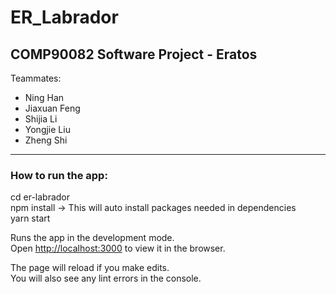# ER_Labrador

## COMP90082 Software Project - Eratos

Teammates:

-   Ning Han
-   Jiaxuan Feng
-   Shijia Li
-   Yongjie Liu
-   Zheng Shi

---

### How to run the app:

cd er-labrador\
npm install &rarr; This will auto install packages needed in dependencies\
yarn start

Runs the app in the development mode.\
Open [http://localhost:3000](http://localhost:3000) to view it in the browser.

The page will reload if you make edits.\
You will also see any lint errors in the console.
